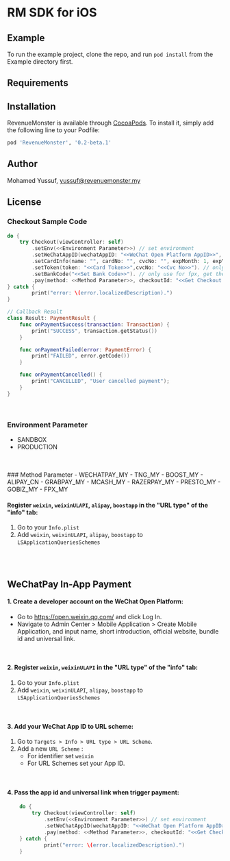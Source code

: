 # RM SDK for iOS

<!-- [![CI Status](https://img.shields.io/travis/myussufz/RevenueMonster.svg?style=flat)](https://travis-ci.org/myussufz/RevenueMonster)
[![Version](https://img.shields.io/cocoapods/v/RevenueMonster.svg?style=flat)](https://cocoapods.org/pods/RevenueMonster)
[![License](https://img.shields.io/cocoapods/l/RevenueMonster.svg?style=flat)](https://cocoapods.org/pods/RevenueMonster)
[![Platform](https://img.shields.io/cocoapods/p/RevenueMonster.svg?style=flat)](https://cocoapods.org/pods/RevenueMonster) -->

## Example

To run the example project, clone the repo, and run `pod install` from the Example directory first.

## Requirements

## Installation

RevenueMonster is available through [CocoaPods](https://cocoapods.org). To install
it, simply add the following line to your Podfile:

```ruby
pod 'RevenueMonster', '0.2-beta.1'
```

## Author

Mohamed Yussuf, yussuf@revenuemonster.my

## License

### Checkout Sample Code
```swift
do {
	try Checkout(viewController: self)
		.setEnv(<<Environment Parameter>>) // set environment
		.setWeChatAppID(wechatAppID: "<<WeChat Open Platform AppID>>", universalLink: "<<Universal Link>>")
		.setCardInfo(name: "", cardNo: "", cvcNo: "", expMonth: 1, expYear: 2020, countryCode: "MY", isSave: true) // only use for new card 
		.setToken(token: "<<Card Token>>",cvcNo: "<<Cvc No>>"). // only use if use existing card token
		.setBankCode("<<Set Bank Code>>"). // only use for fpx, get the bank code from open api
		.pay(method: <<Method Parameter>>, checkoutId: "<<Get Checkout Id from API>>", result: Result())
} catch {
		print("error: \(error.localizedDescription).")
}

// Callback Result
class Result: PaymentResult {
	func onPaymentSuccess(transaction: Transaction) {
		print("SUCCESS", transaction.getStatus())
	}

	func onPaymentFailed(error: PaymentError) {
		print("FAILED", error.getCode())
	}

	func onPaymentCancelled() {
		print("CANCELLED", "User cancelled payment");
	}
}
```
<br />

### Environment Parameter
- SANDBOX      
- PRODUCTION
<br/>
<br/>
### Method Parameter
- WECHATPAY_MY
- TNG_MY
- BOOST_MY
- ALIPAY_CN
- GRABPAY_MY
- MCASH_MY
- RAZERPAY_MY
- PRESTO_MY
- GOBIZ_MY
- FPX_MY

#### Register `weixin`, `weixinULAPI`, `alipay`, `boostapp` in the "URL type" of the "info" tab:
1. Go to your `Info.plist`
2. Add `weixin`, `weixinULAPI`, `alipay`, `boostapp` to `LSApplicationQueriesSchemes`

<br>
<br>

## WeChatPay In-App Payment


#### 1. Create a developer account on the WeChat Open Platform:
- Go to https://open.weixin.qq.com/ and click Log In.
- Navigate to Admin Center > Mobile Application > Create Mobile Application, and input name, short introduction, official website, bundle id and universal link.

<br>

#### 2. Register `weixin`, `weixinULAPI` in the "URL type" of the "info" tab:
1. Go to your `Info.plist`
2. Add `weixin`, `weixinULAPI`, `alipay`, `boostapp` to `LSApplicationQueriesSchemes`

<br>

#### 3. Add your WeChat App ID to URL scheme:

1. Go to `Targets > Info > URL type > URL Scheme`.
2. Add a new `URL Scheme` :
	- For identifier set `weixin`
	- For URL Schemes set your App ID.


<br>

#### 4. Pass the app id and universal link when trigger payment:
```swift 
	do {
		try Checkout(viewController: self)
			.setEnv(<<Environment Parameter>>) // set environment
			.setWeChatAppID(wechatAppID: "<<WeChat Open Platform AppID>>", universalLink: "<<Universal Link>>")
			.pay(method: <<Method Parameter>>, checkoutId: "<<Get Checkout Id from API>>", result: Result())
	} catch {
			print("error: \(error.localizedDescription).")
	}
```